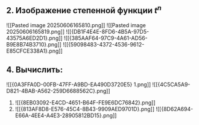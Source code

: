 ## **2. Изображение степенной функции $t^n$**
![[Pasted image 20250606165810.png]]
![[Pasted image 20250606165819.png]]
![[{DB1F4E4E-8FD6-4B5A-97D5-43575A6ED2D1}.png]]
![[{385AAF64-97C9-4A61-AD56-B9E8B74B3710}.png]]
![[{59098483-4372-4536-9612-E85CFCE338A1}.png]]

## **4. Вычислить:**
![[{0A3FFA0D-00FB-47FF-A9BD-EA490D3720E5} 1.png]]
![[{4C5CA5A9-D821-4BAB-A562-259D6688562C}.png]]
1. ![[{8EB03092-E4CD-4651-B64F-FE9E6DC76842}.png]]
2. ![[{813AF8D8-E576-45C4-8B43-9909AED9701D}.png]]
![[{8D62A694-E66A-4EE4-A4E3-28905812BD15}.png]]
